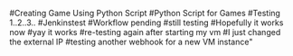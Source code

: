 #Creating Game Using Python Script
#Python Script for Games
#Testing 1..2..3..
#Jenkinstest
#Workflow pending
#still testing
#Hopefully it works now
#yay it works
#re-testing again after starting my vm
#I just changed the external IP
#testing another webhook for a new VM instance"
